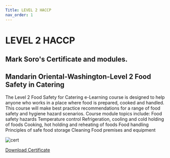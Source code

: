 ```yaml
---
Title: LEVEL 2 HACCP
nav_order: 1
---
```

# LEVEL 2 HACCP

## Mark Soro's Certificate and modules. 

## Mandarin Oriental-Washington-Level 2 Food Safety in Catering

The Level 2 Food Safety for Catering e-Learning course is designed to help anyone who works in a place where food is prepared, cooked and handled. This course will make best practice recommendations for a range of food safety and hygiene hazard scenarios. Course module topics include: Food safety hazards Temperature control Refrigeration, cooling and cold holding of foods Cooking, hot holding and reheating of foods Food handling Principles of safe food storage Cleaning Food premises and equipment

![cert](https://user-images.githubusercontent.com/63247801/112513137-68d87c80-8d6a-11eb-80ff-830716097696.PNG)

[Download Certificate](https://github.com/m-soro/Level_2_HACCP/files/6206517/cert.pdf)
